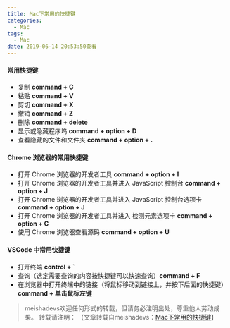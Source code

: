 ```yaml
---
title: Mac下常用的快捷键
categories:
  - Mac
tags:
  - Mac
date: 2019-06-14 20:53:50查看
---
```


#### 常用快捷键

- 复制 **command + C**
- 粘贴 **command + V**
- 剪切 **command + X**
- 撤销 **command + Z**
- 删除 **command + delete**
- 显示或隐藏程序坞 **command + option + D**
- 查看隐藏的文件和文件夹 **command + option + .**

#### Chrome 浏览器的常用快捷键

- 打开 Chrome 浏览器的开发者工具 **command + option + I**
- 打开 Chrome 浏览器的开发者工具并进入 JavaScript 控制台 **command + option + J**
- 打开 Chrome 浏览器的开发者工具并进入 JavaScript 控制台选项卡 **command + option + J**
- 打开 Chrome 浏览器的开发者工具并进入 检测元素选项卡 **command + option + C**
- 使用 Chrome 浏览器查看源码 **command + option + U**

#### VSCode 中常用快捷键

- 打开终端 **control + `**
- 查询（选定需要查询的内容按快捷键可以快速查询）**command + F**
- 在浏览器中打开终端中的链接（将鼠标移动到链接上，并按下后面的快捷键） **command + 单击鼠标左键**

> meishadevs欢迎任何形式的转载，但请务必注明出处，尊重他人劳动成果。
转载请注明： 【文章转载自meishadevs：[Mac下常用的快捷键]()】